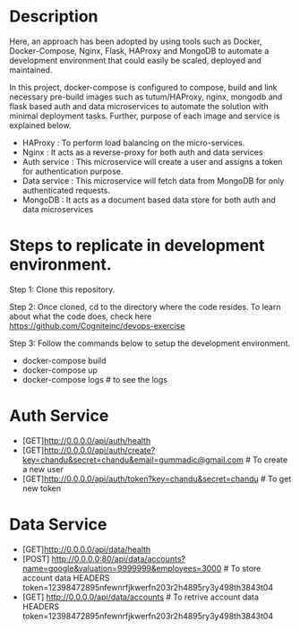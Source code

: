 # Description

Here, an approach has been adopted by using tools such as Docker, Docker-Compose, Nginx, Flask, HAProxy and MongoDB to automate a development environment that could easily be scaled, deployed and maintained.

In this project, docker-compose is configured to compose, build and link necessary pre-build images such as tutum/HAProxy, nginx, mongodb and flask based auth and data microservices to automate the solution with minimal deployment tasks. Further, purpose of each image and service is explained below.

* HAProxy : To perform load balancing on the micro-services.
* Nginx   : It acts as a reverse-proxy for both auth and data services
* Auth service : This microservice will create a user and assigns a token for authentication purpose.
* Data service : This microservice will fetch data from MongoDB for only authenticated requests.
* MongoDB : It acts as a document based data store for both auth and data microservices



# Steps to replicate in development environment.


Step 1: Clone this repository.


Step 2: Once cloned, cd to the directory where the code resides. To learn about what the code does, check here https://github.com/Cogniteinc/devops-exercise

Step 3: Follow the commands below to setup the development environment.

* docker-compose build
* docker-compose up
* docker-compose logs # to see the logs

# Auth Service
* [GET]http://0.0.0.0/api/auth/health
* [GET]http://0.0.0.0/api/auth/create?key=chandu&secret=chandu&email=gummadic@gmail.com     # To create a new user
* [GET]http://0.0.0.0/api/auth/token?key=chandu&secret=chandu  # To get new token

# Data Service
* [GET]http://0.0.0.0/api/data/health
* [POST] http://0.0.0.0:80/api/data/accounts?name=google&valuation=9999999&employees=3000   # To store account data
  HEADERS
  token=12398472895nfewnrfjkwerfn203r2h4895ry3y498th3843t04
* [GET] http://0.0.0.0/api/data/accounts       # To retrive account data
  HEADERS
  token=12398472895nfewnrfjkwerfn203r2h4895ry3y498th3843t04









